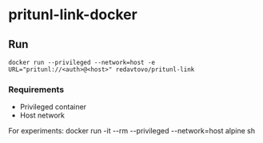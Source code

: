 # pritunl-link-docker

## Run
```
docker run --privileged --network=host -e URL="pritunl://<auth>@<host>" redavtovo/pritunl-link
```

### Requirements

* Privileged container
* Host network

For experiments:
  docker run -it --rm --privileged --network=host alpine sh
